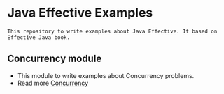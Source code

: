 # Java Effective Examples
    This repository to write examples about Java Effective. It based on Effective Java book.

## Concurrency module

- This module to write examples about Concurrency problems.
- Read more [Concurrency](./concurrency/README.md)






